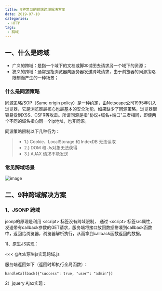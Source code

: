 ```yaml
--- 
title: 9种常见的前端跨域解决方案 
date: 2019-07-10
categories: 
 - HTTP
tags: 
 - 跨域
---
```


## 一、什么是跨域
- 广义的跨域：是指一个域下的文档或脚本试图去请求另一个域下的资源；
- 狭义的跨域：通常是指浏览器向服务器发送跨域请求，由于浏览器的同源策略限制而产生的一种场景；

### 什么是同源策略
同源策略/SOP（Same origin policy）是一种约定，由Netscape公司1995年引入浏览器，它是浏览器最核心也最基本的安全功能，如果缺少了同源策略，浏览器很容易受到XSS、CSFR等攻击。所谓同源是指"协议+域名+端口"三者相同，即便两个不同的域名指向同一个ip地址，也非同源。

同源策略限制以下几种行为：

> - 1.) Cookie、LocalStorage 和 IndexDB 无法读取
> - 2.) DOM 和 Js对象无法获得
> - 3.) AJAX 请求不能发送

### 常见跨域场景
![image](https://s2.ax1x.com/2019/07/11/ZRi8Jg.jpg)

## 二、9种跨域解决方案

### 1、JSONP 跨域

jsonp的原理是利用 \<script> 标签没有跨域限制，
通过 \<script> 标签src属性，
发送带有callback参数的GET请求，服务端将接口放回数据拼凑到callback函数中，返回给浏览器，浏览器解析执行，从而拿到callback函数返回的数据。

1)、原生JS实现：

<<< @/tpl/原生js实现跨域.js

服务端返回如下（返回时即执行全局函数）：

~~~ 
handleCallback({"success": true, "user": "admin"})
~~~

2）jquery Ajax实现：

